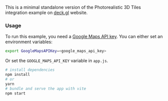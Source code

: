 This is a minimal standalone version of the Photorealistic 3D Tiles integration example
on [deck.gl](http://deck.gl) website.

### Usage

To run this example, you need a [Google Maps API key](https://developers.google.com/maps/documentation/javascript/get-api-key). You can either set an environment variables:

```bash
export GoogleMapsAPIKey=<google_maps_api_key>
```

Or set the `GOOGLE_MAPS_API_KEY` variable in `app.js`.

```bash
# install dependencies
npm install
# or
yarn
# bundle and serve the app with vite
npm start
```
